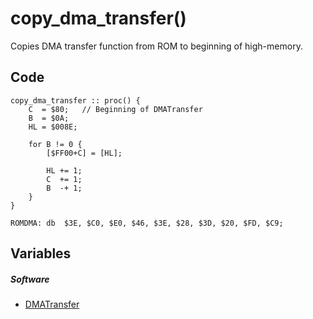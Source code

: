 # copy_dma_transfer()
Copies DMA transfer function from ROM to beginning of high-memory.

## Code
```
copy_dma_transfer :: proc() {
	C  = $80;   // Beginning of DMATransfer
	B  = $0A;
	HL = $008E;
	
	for B != 0 {
		[$FF00+C] = [HL];
		
		HL += 1;
		C  += 1;
		B  -+ 1;
	}
}

ROMDMA: db  $3E, $C0, $E0, $46, $3E, $28, $3D, $20, $FD, $C9;
```
## Variables
##### Software
- [DMATransfer](variables.md#FF80-FF89)